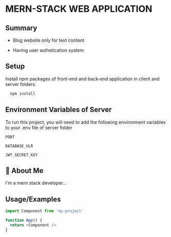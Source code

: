 
# MERN-STACK WEB APPLICATION

## Summary

- Blog website only for text content

- Having user authetication system


## Setup

Install npm packages of front-end and back-end application in client and server folders.

```bash
  npm install
```


## Environment Variables of Server

To run this project, you will need to add the following environment variables to your .env file of server folder

`PORT`

`DATABASE_ULR`

`JWT_SECRET_KEY`

## 🚀 About Me
I'm a mern stack developer...


## Usage/Examples

```javascript
import Component from 'my-project'

function App() {
  return <Component />
}
```



